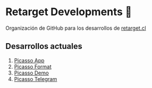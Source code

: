 # Retarget Developments 🦊

Organización de GitHub para los desarrollos de [retarget.cl](`https://www.retarget.cl`)


## Desarrollos actuales

1. [Picasso App](`https://github.com/RetargetDev/picasso-desktop-app`)
2. [Picasso Format](`https://github.com/RetargetDev/picasso-format`)
3. [Picasso Demo](`https://github.com/RetargetDev/picasso-demo`)
4. [Picasso Telegram](`https://github.com/RetargetDev/picasso-telegram`)